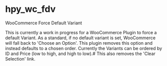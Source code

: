 hpy_wc_fdv
=============

WooCommerce Force Default Variant

This is currently a work in progress for a WooCommerce Plugin to force a default Variant.
As a standard, if no default variant is set, WooCommerce will fall back to 'Choose an Option'. This plugin removes this option and instead defaults to a chosen order. Currently the Variants can be ordered by ID and Price (low to high, and high to low).#
This also removes the 'Clear Selection' link.